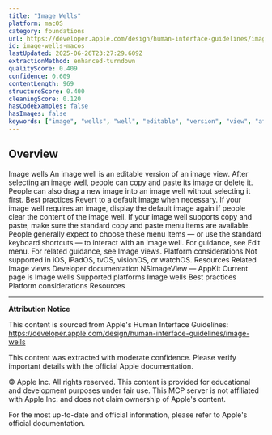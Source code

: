 ```yaml
---
title: "Image Wells"
platform: macOS
category: foundations
url: https://developer.apple.com/design/human-interface-guidelines/image-wells
id: image-wells-macos
lastUpdated: 2025-06-26T23:27:29.609Z
extractionMethod: enhanced-turndown
qualityScore: 0.409
confidence: 0.609
contentLength: 969
structureScore: 0.400
cleaningScore: 0.120
hasCodeExamples: false
hasImages: false
keywords: ["image", "wells", "well", "editable", "version", "view", "after", "selecting", "people", "copy"]
---
```

## Overview

Image wells An image well is an editable version of an image view. After selecting an image well, people can copy and paste its image or delete it. People can also drag a new image into an image well without selecting it first. Best practices Revert to a default image when necessary. If your image well requires an image, display the default image again if people clear the content of the image well. If your image well supports copy and paste, make sure the standard copy and paste menu items are available. People generally expect to choose these menu items — or use the standard keyboard shortcuts — to interact with an image well. For guidance, see Edit menu. For related guidance, see Image views. Platform considerations Not supported in iOS, iPadOS, tvOS, visionOS, or watchOS. Resources Related Image views Developer documentation NSImageView — AppKit Current page is Image wells Supported platforms Image wells Best practices Platform considerations Resources

---

**Attribution Notice**

This content is sourced from Apple's Human Interface Guidelines: https://developer.apple.com/design/human-interface-guidelines/image-wells

This content was extracted with moderate confidence. Please verify important details with the official Apple documentation.

© Apple Inc. All rights reserved. This content is provided for educational and development purposes under fair use. This MCP server is not affiliated with Apple Inc. and does not claim ownership of Apple's content.

For the most up-to-date and official information, please refer to Apple's official documentation.

